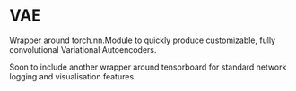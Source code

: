 # VAE

Wrapper around torch.nn.Module to quickly produce customizable, fully convolutional Variational Autoencoders.

Soon to include another wrapper around tensorboard for standard network logging and visualisation features.
